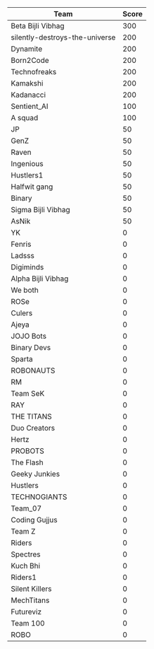 |Team|Score|
|---|---|
|Beta Bijli Vibhag|300|
|silently-destroys-the-universe|200|
|Dynamite|200|
|Born2Code|200|
|Technofreaks|200|
|Kamakshi|200|
|Kadanacci|200|
|Sentient_AI|100|
|A squad|100|
|JP|50|
|GenZ|50|
|Raven|50|
|Ingenious|50|
|Hustlers1|50|
|Halfwit gang|50|
|Binary|50|
|Sigma Bijli Vibhag|50|
|AsNik|50|
|YK|0|
|Fenris|0|
|Ladsss|0|
|Digiminds|0|
|Alpha Bijli Vibhag|0|
|We both|0|
|ROSe|0|
|Culers|0|
|Ajeya|0|
|JOJO Bots|0|
|Binary Devs|0|
|Sparta|0|
|ROBONAUTS|0|
|RM|0|
|Team SeK|0|
|RAY|0|
|THE TITANS|0|
|Duo Creators|0|
|Hertz|0|
|PROBOTS|0|
|The Flash|0|
|Geeky Junkies|0|
|Hustlers|0|
|TECHNOGIANTS|0|
|Team_07|0|
|Coding Gujjus|0|
|Team Z|0|
|Riders|0|
|Spectres|0|
|Kuch Bhi|0|
|Riders1|0|
|Silent Killers|0|
|MechTitans|0|
|Futureviz|0|
|Team 100|0|
|ROBO|0|
